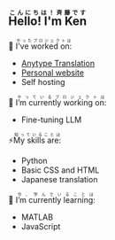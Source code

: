 ## <ruby>Hello! I'm Ken<rp>（</rp><rt>こんにちは！斉藤です</rt><rp>）</rp></ruby>


💬 <ruby>I've worked on:<rp>（</rp><rt>やったプロジェクトは</rt><rp>）</rp></ruby>
- [Anytype Translation](https://github.com/anyproto/contributors)
- [Personal website](https://psyaito.github.io/index.html)
- Self hosting


🔭 <ruby>I’m currently working on:<rp>（</rp><rt>やっているプロジェクトは</rt><rp>）</rp></ruby>
- Fine-tuning LLM


⚡<ruby>My skills are:<rp>（</rp><rt>知っていることは</rt><rp>）</rp></ruby>
- Python
- Basic CSS and HTML
- Japanese translation


🌱 <ruby>I’m currently learning:<rp>（</rp><rt>今、学んでいることは</rt><rp>）</rp></ruby>
- MATLAB
- JavaScript

